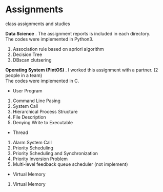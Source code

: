 # Assignments
class assignments and studies

**Data Science** . 
The assignment reports is included in each directory.  
The codes were implemented in Python3.
1. Association rule based on apriori algorithm
2. Decision Tree
3. DBscan clutsering

**Operating System (PintOS)** . 
I worked this assignment with a partner. (2 people in a team)  
The codes were implemented in C.
- User Program
 1. Command Line Pasing
 2. System Call
 3. Hierarchical Process Structure
 4. File Description
 5. Denying Write to Executable
  
- Thread
 1. Alarm System Call
 2. Priority Scheduling
 3. Priority Scheduling and Synchronization
 4. Priority Inversion Problem
 5. Multi-level feedback queue scheduler (not implement)
  
- Virtual Memory
 1. Virtual Memory
